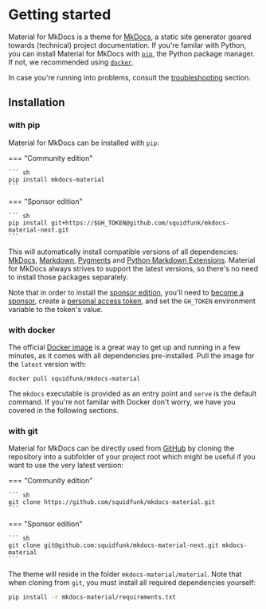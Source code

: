 
# Getting started

Material for MkDocs is a theme for [MkDocs][1], a static site generator geared
towards (technical) project documentation. If you're familar with Python, you
can install Material for MkDocs with [`pip`][2], the Python package manager.
If not, we recommended using [`docker`][3].

In case you're running into problems, consult the [troubleshooting][4] section.

  [1]: https://www.mkdocs.org
  [2]: #with-pip
  [3]: #with-docker
  [4]: troubleshooting.md

## Installation

### with pip

Material for MkDocs can be installed with `pip`:

=== "Community edition"

    ``` sh
    pip install mkdocs-material
    ```

=== "Sponsor edition"

    ``` sh
    pip install git+https://$GH_TOKEN@github.com/squidfunk/mkdocs-material-next.git
    ```

This will automatically install compatible versions of all dependencies:
[MkDocs][1], [Markdown][5], [Pygments][6] and [Python Markdown Extensions][7].
Material for MkDocs always strives to support the latest versions, so there's
no need to install those packages separately.

Note that in order to install the [sponsor edition][8], you'll need to [become
a sponsor][9], create a [personal access token][10], and set the `GH_TOKEN`
environment variable to the token's value.

  [5]: https://python-markdown.github.io/
  [6]: https://pygments.org/
  [7]: https://facelessuser.github.io/pymdown-extensions/
  [8]: sponsorship.md
  [9]: sponsorship.md#how-to-become-a-sponsor
  [10]: https://docs.github.com/en/github/authenticating-to-github/creating-a-personal-access-token

### with docker

The official [Docker image][11] is a great way to get up and running in a few
minutes, as it comes with all dependencies pre-installed. Pull the image for the 
`latest` version with:

```
docker pull squidfunk/mkdocs-material
```

The `mkdocs` executable is provided as an entry point and `serve` is the 
default command. If you're not familar with Docker don't worry, we have you
covered in the following sections.

  [11]: https://hub.docker.com/r/squidfunk/mkdocs-material/

### with git

Material for MkDocs can be directly used from [GitHub][12] by cloning the
repository into a subfolder of your project root which might be useful if you
want to use the very latest version:

=== "Community edition"

    ``` sh
    git clone https://github.com/squidfunk/mkdocs-material.git
    ```

=== "Sponsor edition"

    ``` sh
    git clone git@github.com:squidfunk/mkdocs-material-next.git mkdocs-material
    ```

The theme will reside in the folder `mkdocs-material/material`. Note that when
cloning from `git`, you must install all required dependencies yourself:

``` sh
pip install -r mkdocs-material/requirements.txt
```

  [12]: https://github.com/squidfunk/mkdocs-material
